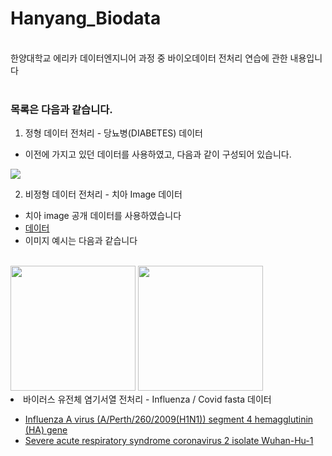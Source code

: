 # Hanyang_Biodata
<br>
한양대학교 에리카 데이터엔지니어 과정 중
바이오데이터 전처리 연습에 관한 내용입니다 
<br>
<br>

### 목록은 다음과 같습니다.
1. 정형 데이터 전처리 - 당뇨병(DIABETES) 데이터 
- 이전에 가지고 있던 데이터를 사용하였고, 다음과 같이 구성되어 있습니다.
<img src = "https://user-images.githubusercontent.com/73023890/123547409-a0a4f500-d79b-11eb-84b6-e02816f43f95.png">
<br>

2. 비정형 데이터 전처리 - 치아 Image 데이터
- 치아 image 공개 데이터를 사용하였습니다
- [데이터](https://data.mendeley.com/datasets/hxt48yk462/2)
- 이미지 예시는 다음과 같습니다
<br>

<img src="https://user-images.githubusercontent.com/73023890/123539417-a1766080-d774-11eb-9577-f566a6714d34.png" width="200">
<img src="https://user-images.githubusercontent.com/73023890/123547169-ac43ec00-d79a-11eb-9ae9-94a7eeb996cc.png" width = "200>
<br>

3. 바이러스 유전체 염기서열 전처리 - Influenza / Covid fasta 데이터
- [Influenza A virus (A/Perth/260/2009(H1N1)) segment 4 hemagglutinin (HA) gene](https://www.ncbi.nlm.nih.gov/nuccore/HM624086.1)
- [Severe acute respiratory syndrome coronavirus 2 isolate Wuhan-Hu-1](https://www.ncbi.nlm.nih.gov/nuccore/NC_045512.2)


<br>
